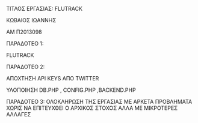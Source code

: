 ﻿ΤΙΤΛΟΣ ΕΡΓΑΣΙΑΣ: FLUTRACK

ΚΩΒΑΙΟΣ ΙΩΑΝΝΗΣ

ΑΜ Π2013098

ΠΑΡΑΔΟΤΕΟ 1:

FLUTRACK

ΠΑΡΑΔΟΤΕΟ 2:

ΑΠΟΧΤΗΣΗ API KEYS ΑΠΟ TWITTER

ΥΛΟΠΟΙΗΣΗ DB.PHP , CONFIG.PHP ,BACKEND.PHP

ΠΑΡΑΔΟΤΕΟ 3:
ΟΛΟΚΛΗΡΩΣΗ ΤΗΣ ΕΡΓΑΣΙΑΣ ΜΕ ΑΡΚΕΤΑ ΠΡΟΒΛΗΜΑΤΑ 
ΧΩΡΙΣ ΝΑ ΕΠΙΤΕΥΧΘΕΙ Ο ΑΡΧΙΚΟΣ ΣΤΟΧΟΣ ΑΛΛΑ ΜΕ ΜΙΚΡΟΤΕΡΕΣ ΑΛΛΑΓΕΣ